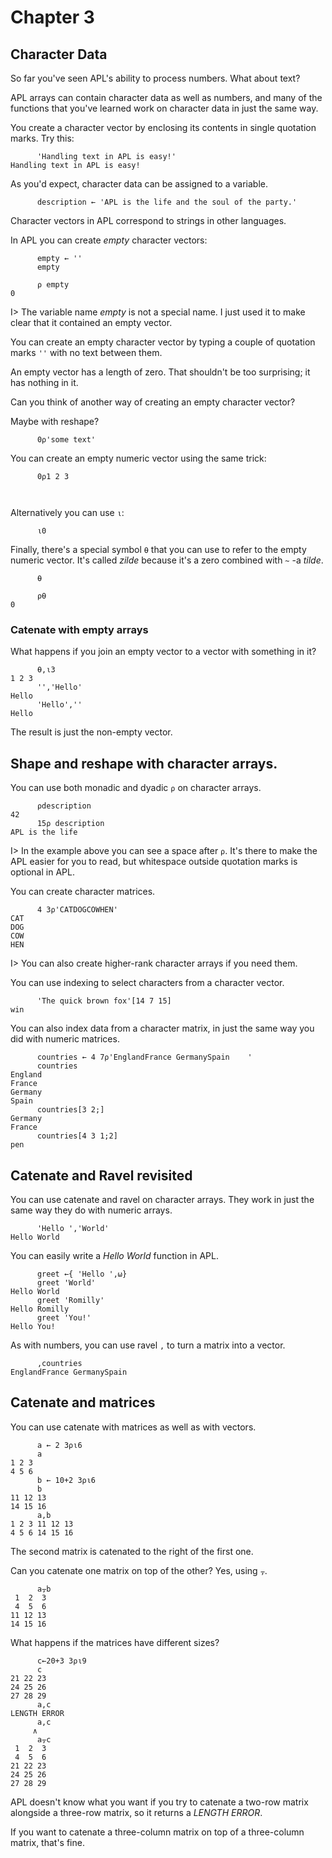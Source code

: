 # Chapter 3

## Character Data

So far you've seen APL's ability to process numbers. What about text?

APL arrays can contain character data as well as numbers, and many
of the functions that you've learned work on character data in just the
same way.

You create a character vector by enclosing its contents in single
quotation marks. Try this:

~~~~~~~~
      'Handling text in APL is easy!'
Handling text in APL is easy!
~~~~~~~~

As you'd expect, character data can be assigned to a variable.

~~~~~~~~
      description ← 'APL is the life and the soul of the party.'
~~~~~~~~

Character vectors in APL correspond to strings in other languages.

In APL you can create _empty_ character vectors:

~~~~~~~~
      empty ← ''
      empty

      ⍴ empty
0
~~~~~~~~

I> The variable name _empty_ is not a special name. I just used it to
make clear that it contained an empty vector.

You can create an empty character vector by typing a couple of quotation
marks `''` with no text between them.

An empty vector has a length of zero. That shouldn't be too surprising;
it has nothing in it.

Can you think of another way of creating an empty character vector?

Maybe with reshape?

~~~~~~~~
      0⍴'some text'

~~~~~~~~

You can create an empty numeric vector using the same trick:

~~~~~~~~
      0⍴1 2 3

      
~~~~~~~~

Alternatively you can use `⍳`:

~~~~~~~~
      ⍳0

~~~~~~~~

Finally, there's a special symbol `⍬` that you can use to refer to the
empty numeric vector. It's called _zilde_ because it's a zero combined with
`~` -a _tilde_.

~~~~~~~~
      ⍬

      ⍴⍬
0
~~~~~~~~

### Catenate with empty arrays

What happens if you join an empty vector to a vector with something in it?

~~~~~~~~
      ⍬,⍳3
1 2 3
      '','Hello'
Hello
      'Hello',''
Hello
~~~~~~~~

The result is just the non-empty vector.

## Shape and reshape with character arrays.

You can use both monadic and dyadic `⍴` on character arrays.

~~~~~~~~
      ⍴description
42
      15⍴ description
APL is the life
~~~~~~~~

I> In the example above you can see a space after `⍴`. It's there to make the
APL easier for you to read, but whitespace outside quotation marks is
optional in APL.

You can create character matrices.

~~~~~~~~
      4 3⍴'CATDOGCOWHEN'
CAT
DOG
COW
HEN
~~~~~~~~

I> You can also create higher-rank character arrays if you need
them.


You can use indexing to select characters from a character vector.

~~~~~~~~
      'The quick brown fox'[14 7 15]
win
~~~~~~~~

You can also index data from a character matrix, in just the same way
you did with numeric matrices.

~~~~~~~~
      countries ← 4 7⍴'EnglandFrance GermanySpain    '
      countries
England
France 
Germany
Spain  
      countries[3 2;]
Germany
France 
      countries[4 3 1;2]
pen
~~~~~~~~

## Catenate and Ravel revisited

You can use catenate and ravel on character arrays. They work in just
the same way they do with numeric arrays.

~~~~~~~~
      'Hello ','World'
Hello World
~~~~~~~~

You can easily write a _Hello World_ function in APL.


~~~~~~~~
      greet ←{ 'Hello ',⍵}
      greet 'World'
Hello World
      greet 'Romilly'
Hello Romilly
      greet 'You!'
Hello You!
~~~~~~~~


As with numbers, you can use ravel `,` to turn a matrix into a vector.

~~~~~~~~~
      ,countries
EnglandFrance GermanySpain 
~~~~~~~~~

## Catenate and matrices

You can use catenate with matrices as well as with vectors.

~~~~~~~~
      a ← 2 3⍴⍳6
      a
1 2 3
4 5 6
      b ← 10+2 3⍴⍳6
      b
11 12 13
14 15 16
      a,b
1 2 3 11 12 13
4 5 6 14 15 16
~~~~~~~~

The second matrix is catenated to the right of the first one.

Can you catenate one matrix on top of the other? Yes, using `⍪`.

~~~~~~~~
      a⍪b
 1  2  3
 4  5  6
11 12 13
14 15 16
~~~~~~~~

What happens if the matrices have different sizes?

~~~~~~~~
      c←20+3 3⍴⍳9
      c
21 22 23
24 25 26
27 28 29
      a,c
LENGTH ERROR
      a,c
     ∧
      a⍪c
 1  2  3
 4  5  6
21 22 23
24 25 26
27 28 29
~~~~~~~~

APL doesn't know what you want if you try to catenate a two-row matrix
alongside a three-row matrix, so it returns a _LENGTH ERROR_.

If you want to catenate a three-column matrix on top of a three-column
matrix, that's fine.


